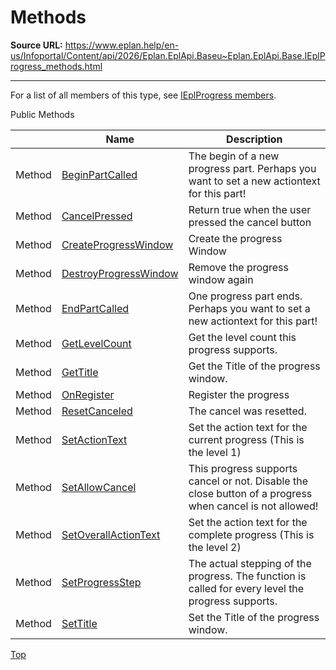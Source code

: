 # Methods

**Source URL:** https://www.eplan.help/en-us/Infoportal/Content/api/2026/Eplan.EplApi.Baseu~Eplan.EplApi.Base.IEplProgress_methods.html

---

For a list of all members of this type, see [IEplProgress members](Eplan.EplApi.Baseu~Eplan.EplApi.Base.IEplProgress_members.html).

Public Methods

|  | Name | Description |
| --- | --- | --- |
| Method | [BeginPartCalled](Eplan.EplApi.Baseu~Eplan.EplApi.Base.IEplProgress~BeginPartCalled.html) | The begin of a new progress part. Perhaps you want to set a new actiontext for this part! |
| Method | [CancelPressed](Eplan.EplApi.Baseu~Eplan.EplApi.Base.IEplProgress~CancelPressed.html) | Return true when the user pressed the cancel button |
| Method | [CreateProgressWindow](Eplan.EplApi.Baseu~Eplan.EplApi.Base.IEplProgress~CreateProgressWindow.html) | Create the progress Window |
| Method | [DestroyProgressWindow](Eplan.EplApi.Baseu~Eplan.EplApi.Base.IEplProgress~DestroyProgressWindow.html) | Remove the progress window again |
| Method | [EndPartCalled](Eplan.EplApi.Baseu~Eplan.EplApi.Base.IEplProgress~EndPartCalled.html) | One progress part ends. Perhaps you want to set a new actiontext for this part! |
| Method | [GetLevelCount](Eplan.EplApi.Baseu~Eplan.EplApi.Base.IEplProgress~GetLevelCount.html) | Get the level count this progress supports. |
| Method | [GetTitle](Eplan.EplApi.Baseu~Eplan.EplApi.Base.IEplProgress~GetTitle.html) | Get the Title of the progress window. |
| Method | [OnRegister](Eplan.EplApi.Baseu~Eplan.EplApi.Base.IEplProgress~OnRegister.html) | Register the progress |
| Method | [ResetCanceled](Eplan.EplApi.Baseu~Eplan.EplApi.Base.IEplProgress~ResetCanceled.html) | The cancel was resetted. |
| Method | [SetActionText](Eplan.EplApi.Baseu~Eplan.EplApi.Base.IEplProgress~SetActionText.html) | Set the action text for the current progress (This is the level 1) |
| Method | [SetAllowCancel](Eplan.EplApi.Baseu~Eplan.EplApi.Base.IEplProgress~SetAllowCancel.html) | This progress supports cancel or not. Disable the close button of a progress when cancel is not allowed! |
| Method | [SetOverallActionText](Eplan.EplApi.Baseu~Eplan.EplApi.Base.IEplProgress~SetOverallActionText.html) | Set the action text for the complete progress (This is the level 2) |
| Method | [SetProgressStep](Eplan.EplApi.Baseu~Eplan.EplApi.Base.IEplProgress~SetProgressStep.html) | The actual stepping of the progress. The function is called for every level the progress supports. |
| Method | [SetTitle](Eplan.EplApi.Baseu~Eplan.EplApi.Base.IEplProgress~SetTitle.html) | Set the Title of the progress window. |

[Top](#top)
